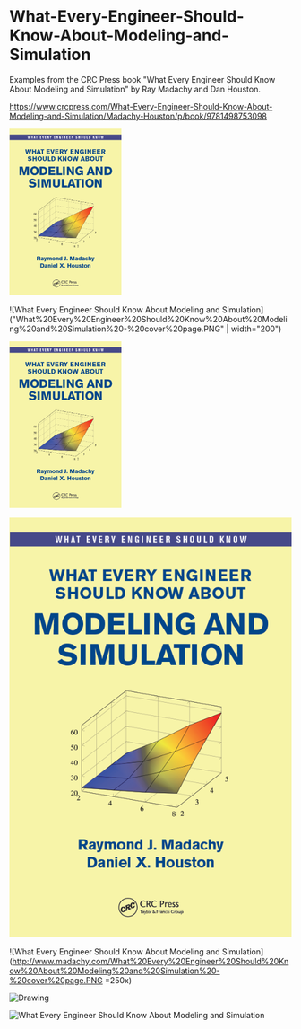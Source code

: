 # What-Every-Engineer-Should-Know-About-Modeling-and-Simulation
Examples from the CRC Press book "What Every Engineer Should Know About Modeling and Simulation" by Ray Madachy and Dan Houston.

https://www.crcpress.com/What-Every-Engineer-Should-Know-About-Modeling-and-Simulation/Madachy-Houston/p/book/9781498753098

<img src="What%20Every%20Engineer%20Should%20Know%20About%20Modeling%20and%20Simulation%20-%20cover%20page.PNG" width="200">


![What Every Engineer Should Know About Modeling and Simulation]("What%20Every%20Engineer%20Should%20Know%20About%20Modeling%20and%20Simulation%20-%20cover%20page.PNG" | width="200")

<img src="What%20Every%20Engineer%20Should%20Know%20About%20Modeling%20and%20Simulation%20-%20cover%20page.PNG" alt="Drawing" style="width: 200px;"/>

![What Every Engineer Should Know About Modeling and Simulation](What%20Every%20Engineer%20Should%20Know%20About%20Modeling%20and%20Simulation%20-%20cover%20page.PNG)


![What Every Engineer Should Know About Modeling and Simulation](http://www.madachy.com/What%20Every%20Engineer%20Should%20Know%20About%20Modeling%20and%20Simulation%20-%20cover%20page.PNG =250x)

<img src="http://www.madachy.com/What%20Every%20Engineer%20Should%20Know%20About%20Modeling%20and%20Simulation%20-%20cover%20page.PNG" alt="Drawing" style="width: 200px;"/>

![What Every Engineer Should Know About Modeling and Simulation](http://www.madachy.com/What%20Every%20Engineer%20Should%20Know%20About%20Modeling%20and%20Simulation%20-%20cover%20page.PNG)
